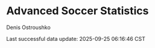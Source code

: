# Advanced Soccer Statistics
Denis Ostroushko

<!-- gfm -->

Last successful data update: 2025-09-25 06:16:46 CST
